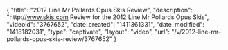 {
    "title": "2012 Line Mr Pollards Opus Skis Review",
    "description": "http:\/\/www.skis.com Review for the 2012 Line Mr Pollards Opus Skis",
    "videoid": "3767652",
    "date_created": "1411361331",
    "date_modified": "1418182031",
    "type": "captivate",
    "layout": "video",
    "url": "\/v\/2012-line-mr-pollards-opus-skis-review\/3767652"
}